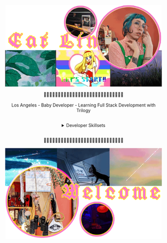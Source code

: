 
<p align="center">
  <img align="center" src="https://raw.githubusercontent.com/cat-lin-morgan/cat-lin-morgan/master/assets/catheadbottombanner.gif" alt="This is the top banner and portrait of Cat.">
  <br/><br/>
  🌷🌷🌷🌷🌷🌷🌷🌷🌷🌷🌷🌷🌷🌷🌷🌷🌷🌷🌷🌷🌷🌷🌷🌷🌷🌷🌷🌷
  <br/><br/>
  Los Angeles - Baby Developer - Learning Full Stack Development with Trilogy
</p>
<br/>
<!-- develping in -->
<details align="center">
  <summary>Developer Skillsets</summary>
  <br /><br />
  <p align="center">Languages I write in:<br /><br />
    <img src="https://img.shields.io/badge/We%20Stan-Javascript-brightgreen" alt="javascript badge" />
    <img src="https://img.shields.io/badge/I%20%20%F0%9F%92%97-CSS-ff69b4" alt="css badge" />
    <img src="https://img.shields.io/badge/HTML-is%20pretty%20OK-blueviolet" alt="HTML badge" />
    <br/><br />
    <img src='https://github-readme-stats.vercel.app/api/top-langs/?username=cat-lin-morgan&layout=compact&theme=highcontrast'/><br/><br/>
    Experienced with :<br/>
    jQuery, Moment, Node.js, Bootstrap, Materlize, JSON, GIT, GITHUB(duh), and Jest.
  </p>
</details>
<br/>
<p align="center">
  🌷🌷🌷🌷🌷🌷🌷🌷🌷🌷🌷🌷🌷🌷🌷🌷🌷🌷🌷🌷🌷🌷🌷🌷🌷🌷🌷🌷
  <br/><br/>
  <img align="center" src="https://raw.githubusercontent.com/cat-lin-morgan/cat-lin-morgan/master/assets/welcomebanner2.gif" alt="Welcome banner">
  <br/><br/>
</p>

